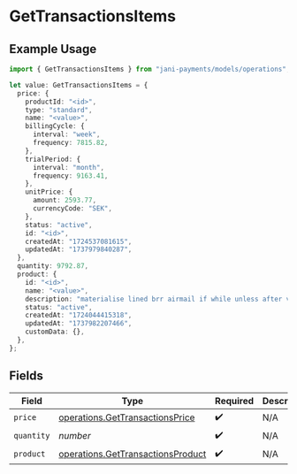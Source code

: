 # GetTransactionsItems

## Example Usage

```typescript
import { GetTransactionsItems } from "jani-payments/models/operations";

let value: GetTransactionsItems = {
  price: {
    productId: "<id>",
    type: "standard",
    name: "<value>",
    billingCycle: {
      interval: "week",
      frequency: 7815.82,
    },
    trialPeriod: {
      interval: "month",
      frequency: 9163.41,
    },
    unitPrice: {
      amount: 2593.77,
      currencyCode: "SEK",
    },
    status: "active",
    id: "<id>",
    createdAt: "1724537081615",
    updatedAt: "1737979840287",
  },
  quantity: 9792.87,
  product: {
    id: "<id>",
    name: "<value>",
    description: "materialise lined brr airmail if while unless after vainly",
    status: "active",
    createdAt: "1724044415318",
    updatedAt: "1737982207466",
    customData: {},
  },
};
```

## Fields

| Field                                                                                  | Type                                                                                   | Required                                                                               | Description                                                                            |
| -------------------------------------------------------------------------------------- | -------------------------------------------------------------------------------------- | -------------------------------------------------------------------------------------- | -------------------------------------------------------------------------------------- |
| `price`                                                                                | [operations.GetTransactionsPrice](../../models/operations/gettransactionsprice.md)     | :heavy_check_mark:                                                                     | N/A                                                                                    |
| `quantity`                                                                             | *number*                                                                               | :heavy_check_mark:                                                                     | N/A                                                                                    |
| `product`                                                                              | [operations.GetTransactionsProduct](../../models/operations/gettransactionsproduct.md) | :heavy_check_mark:                                                                     | N/A                                                                                    |